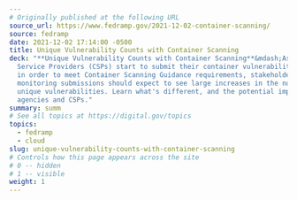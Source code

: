 ```yaml
---
# Originally published at the following URL
source_url: https://www.fedramp.gov/2021-12-02-container-scanning/
source: fedramp
date: 2021-12-02 17:14:00 -0500
title: Unique Vulnerability Counts with Container Scanning
deck: "**Unique Vulnerability Counts with Container Scanning**&mdash;As Cloud
  Service Providers (CSPs) start to submit their container vulnerability scans
  in order to meet Container Scanning Guidance requirements, stakeholders
  monitoring submissions should expect to see large increases in the number of
  unique vulnerabilities. Learn what's different, and the potential impact for
  agencies and CSPs."
summary: summ
# See all topics at https://digital.gov/topics
topics:
  - fedramp
  - cloud
slug: unique-vulnerability-counts-with-container-scanning
# Controls how this page appears across the site
# 0 -- hidden
# 1 -- visible
weight: 1
---
```

